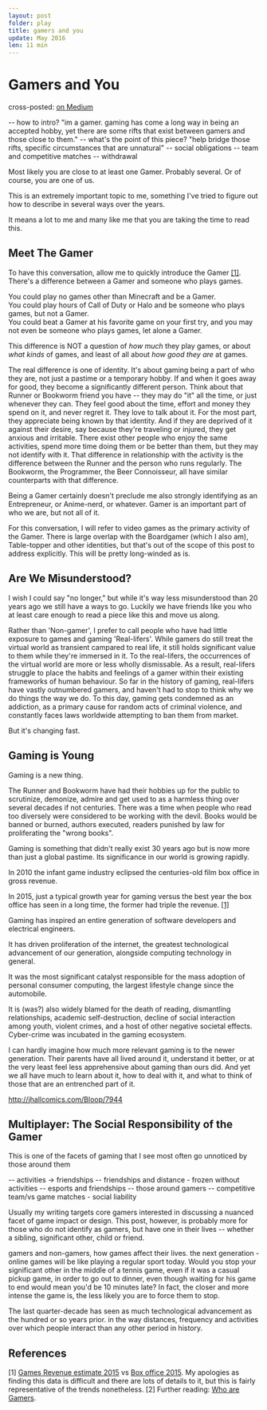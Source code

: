 ```yaml
---
layout: post
folder: play
title: gamers and you
update: May 2016
len: 11 min
---
```

# Gamers and You

<div class="essay-subtext">cross-posted: <a href="https://medium.com/@keerthiko">on Medium</a></div>

-- how to intro? "im a gamer. gaming has come a long way in being an accepted hobby, yet there are some rifts that exist between gamers and those close to them."
-- what's the point of this piece? "help bridge those rifts, specific circumstances that are unnatural"
-- social obligations -- team and competitive matches
-- withdrawal 


Most likely you are close to at least one Gamer. Probably several. Or of course, you are one of us.

This is an extremely important topic to me, something I've tried to figure out how to describe in several ways over the years.

It means a lot to me and many like me that you are taking the time to read this.

## Meet The Gamer
To have this conversation, allow me to quickly introduce the Gamer [\[1\]](#references). There's a difference between a Gamer and someone who plays games. 

You could play no games other than Minecraft and be a Gamer. <br>
You could play hours of Call of Duty or Halo and be someone who plays games, but not a Gamer. <br>
You could beat a Gamer at his favorite game on your first try, and you may not even be someone who plays games, let alone a Gamer.

This difference is NOT a question of *how much* they play games, or about *what kinds* of games, and least of all about *how good they are* at games.

The real difference is one of identity. It's about gaming being a part of who they are, not just a pastime or a temporary hobby. If and when it goes away for good, they become a significantly different person. Think about that Runner or Bookworm friend you have -- they may do "it" all the time, or just whenever they can. They feel good about the time, effort and money they spend on it, and never regret it. They love to talk about it. For the most part, they appreciate being known by that identity. And if they are deprived of it against their desire, say because they're traveling or injured, they get anxious and irritable. There exist other people who enjoy the same activities, spend more time doing them or be better than them, but they may not identify with it. That difference in relationship with the activity is the difference between the Runner and the person who runs regularly. The Bookworm, the Programmer, the Beer Connoisseur, all have similar counterparts with that difference.

Being a Gamer certainly doesn't preclude me also strongly identifying as an Entrepreneur, or Anime-nerd, or whatever. Gamer is an important part of who we are, but not all of it.

For this conversation, I will refer to video games as the primary activity of the Gamer. There is large overlap with the Boardgamer (which I also am), Table-topper and other identities, but that's out of the scope of this post to address explicitly. This will be pretty long-winded as is.

## Are We Misunderstood?
I wish I could say "no longer," but while it's way less misunderstood than 20 years ago we still have a ways to go. Luckily we have friends like you who at least care enough to read a piece like this and move us along.

Rather than 'Non-gamer', I prefer to call people who have had little exposure to games and gaming 'Real-lifers'. While gamers do still treat the virtual world as transient campared to real life, it still holds significant value to them while they're immersed in it. To the real-lifers, the occurrences of the virtual world are more or less wholly dismissable. As a result, real-lifers struggle to place the habits and feelings of a gamer within their existing frameworks of human behaviour. So far in the history of gaming, real-lifers have vastly outnumbered gamers, and haven't had to stop to think why we do things the way we do. To this day, gaming gets condemned as an addiction, as a primary cause for random acts of criminal violence, and constantly faces laws worldwide attempting to ban them from market.

But it's changing fast.

## Gaming is Young
Gaming is a new thing. 

The Runner and Bookworm have had their hobbies up for the public to scrutinize, demonize, admire and get used to as a harmless thing over several decades if not centuries. There was a time when people who read too diversely were considered to be working with the devil. Books would be banned or burned, authors executed, readers punished by law for proliferating the "wrong books". 

Gaming is something that didn't really exist 30 years ago but is now more than just a global pastime. Its significance in our world is growing rapidly.

In 2010 the infant game industry eclipsed the centuries-old film box office in gross revenue.

In 2015, just a typical growth year for gaming versus the best year the box office has seen in a long time, the former had triple the revenue. [\[1\]](#references)

Gaming has inspired an entire generation of software developers and electrical engineers.

It has driven proliferation of the internet, the greatest technological advancement of our generation, alongside computing technology in general.

It was the most significant catalyst responsible for the mass adoption of personal consumer computing, the largest lifestyle change since the automobile.

It is (was?) also widely blamed for the death of reading, dismantling relationships, academic self-destruction, decline of social interaction among youth, violent crimes, and a host of other negative societal effects. Cyber-crime was incubated in the gaming ecosystem.

I can hardly imagine how much more relevant gaming is to the newer generation. Their parents have all lived around it, understand it better, or at the very least feel less apprehensive about gaming than ours did. And yet we all have much to learn about it, how to deal with it, and what to think of those that are an entrenched part of it.

http://jhallcomics.com/Bloop/7944

## Multiplayer: The Social Responsibility of the Gamer
This is one of the facets of gaming that I see most often go unnoticed by those around them 

-- activities -> friendships
-- friendships and distance - frozen without activities
-- esports and friendships
-- those around gamers -- competitive team/vs game matches - social liability


Usually my writing targets core gamers interested in discussing a nuanced facet of game impact or design. This post, however, is probably more for those who do not identify as gamers, but have one in their lives -- whether a sibling, significant other, child or friend.

gamers and non-gamers, how games affect their lives.
the next generation - online games will be like playing a regular sport today. Would you stop your significant other in the middle of a tennis game, even if it was a casual pickup game, in order to go out to dinner, even though waiting for his game to end would mean you'd be 10 minutes late? In fact, the closer and more intense the game is, the less likely you are to force them to stop.

The last quarter-decade has seen as much technological advancement as the hundred or so years prior.  in the way distances, frequency and activities over which people interact than any other period in history.

## References
\[1\] [Games Revenue estimate 2015](http://www.gamesindustry.biz/articles/2015-04-22-gaming-will-hit-usd91-5-billion-this-year-newzoo) vs [Box office 2015](http://www.theguardian.com/film/2016/jan/04/global-box-office-hits-all-time-high-in-2015). My apologies as finding this data is difficult and there are lots of details to it, but this is fairly representative of the trends nonetheless.
\[2\] Further reading: [Who are Gamers](http://www.bigfishgames.com/blog/what-does-it-mean-to-be-a-gamer/).



